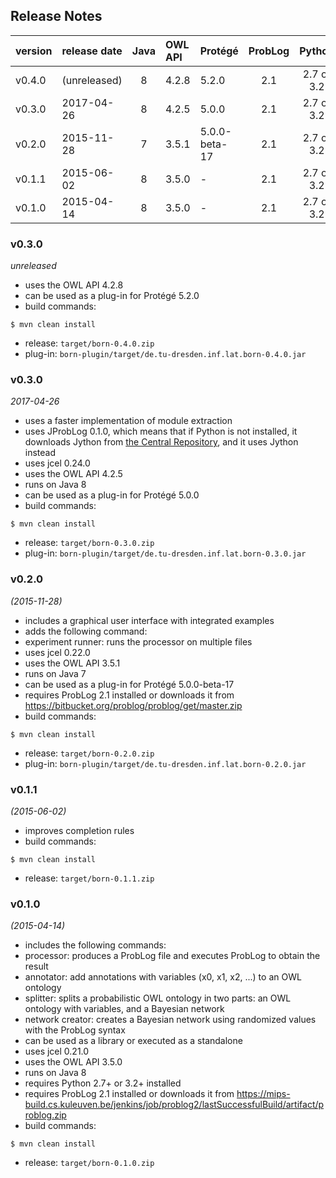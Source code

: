 


## Release Notes

| version | release date | Java | OWL API | Protégé       | ProbLog | Python     |
|:--------|:-------------|:----:|:--------|:--------------|:-------:|:----------:|
| v0.4.0  | (unreleased) | 8    | 4.2.8   | 5.2.0         | 2.1     | 2.7 or 3.2 |
| v0.3.0  | 2017-04-26   | 8    | 4.2.5   | 5.0.0         | 2.1     | 2.7 or 3.2 |
| v0.2.0  | 2015-11-28   | 7    | 3.5.1   | 5.0.0-beta-17 | 2.1     | 2.7 or 3.2 |
| v0.1.1  | 2015-06-02   | 8    | 3.5.0   | -             | 2.1     | 2.7 or 3.2 |
| v0.1.0  | 2015-04-14   | 8    | 3.5.0   | -             | 2.1     | 2.7 or 3.2 |


### v0.3.0
*unreleased*
* uses the OWL API 4.2.8
* can be used as a plug-in for Protégé 5.2.0
* build commands:
```
$ mvn clean install
```
* release: `target/born-0.4.0.zip`
* plug-in: `born-plugin/target/de.tu-dresden.inf.lat.born-0.4.0.jar`


### v0.3.0
*2017-04-26*
* uses a faster implementation of module extraction
* uses JProbLog 0.1.0, which means that if Python is not installed, it downloads Jython from [the Central Repository](https://search.maven.org/), and it uses Jython instead
* uses jcel 0.24.0
* uses the OWL API 4.2.5
* runs on Java 8
* can be used as a plug-in for Protégé 5.0.0
* build commands:
```
$ mvn clean install
```
* release: `target/born-0.3.0.zip`
* plug-in: `born-plugin/target/de.tu-dresden.inf.lat.born-0.3.0.jar`


### v0.2.0
*(2015-11-28)*
* includes a graphical user interface with integrated examples
* adds the following command:
 * experiment runner: runs the processor on multiple files
* uses jcel 0.22.0
* uses the OWL API 3.5.1
* runs on Java 7
* can be used as a plug-in for Protégé 5.0.0-beta-17
* requires ProbLog 2.1 installed or downloads it from
https://bitbucket.org/problog/problog/get/master.zip
* build commands:
```
$ mvn clean install
```
* release: `target/born-0.2.0.zip`
* plug-in: `born-plugin/target/de.tu-dresden.inf.lat.born-0.2.0.jar`


### v0.1.1
*(2015-06-02)*
* improves completion rules
* build commands:
```
$ mvn clean install
```
* release: `target/born-0.1.1.zip`


### v0.1.0
*(2015-04-14)*
* includes the following commands:
 * processor: produces a ProbLog file and executes ProbLog to obtain the result
 * annotator: add annotations with variables (x0, x1, x2, ...) to an OWL ontology
 * splitter:  splits a probabilistic OWL ontology in two parts: an OWL ontology with variables, and a Bayesian network
 * network creator: creates a Bayesian network using randomized values with the ProbLog syntax
* can be used as a library or executed as a standalone
* uses jcel 0.21.0
* uses the OWL API 3.5.0
* runs on Java 8
* requires Python 2.7+ or 3.2+ installed
* requires ProbLog 2.1 installed or downloads it from https://mips-build.cs.kuleuven.be/jenkins/job/problog2/lastSuccessfulBuild/artifact/problog.zip
* build commands:
```
$ mvn clean install
```
* release: `target/born-0.1.0.zip`


